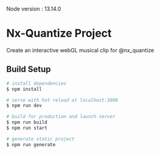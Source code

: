 Node version : 13.14.0

# Nx-Quantize Project

Create an interactive webGL musical clip for @nx_quantize

## Build Setup

```bash
# install dependencies
$ npm install

# serve with hot reload at localhost:3000
$ npm run dev

# build for production and launch server
$ npm run build
$ npm run start

# generate static project
$ npm run generate
```
